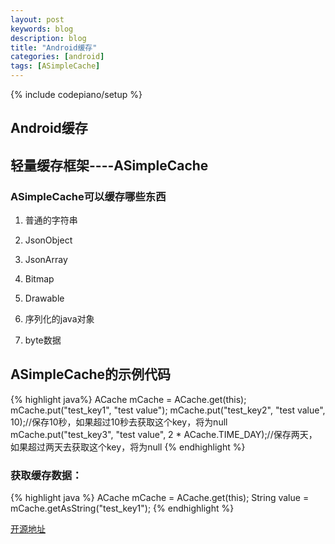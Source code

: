 ```yaml
---
layout: post
keywords: blog
description: blog
title: "Android缓存"
categories: [android]
tags: [ASimpleCache]
---
```

{% include codepiano/setup %}

## Android缓存

## 轻量缓存框架----ASimpleCache

### ASimpleCache可以缓存哪些东西

1. 普通的字符串

1. JsonObject

1. JsonArray

1. Bitmap

1. Drawable

1. 序列化的java对象

1. byte数据

## ASimpleCache的示例代码

{% highlight java%}
ACache mCache = ACache.get(this);
mCache.put("test_key1", "test value");
mCache.put("test_key2", "test value", 10);//保存10秒，如果超过10秒去获取这个key，将为null
mCache.put("test_key3", "test value", 2 * ACache.TIME_DAY);//保存两天，如果超过两天去获取这个key，将为null
{% endhighlight %}

### 获取缓存数据：

{% highlight java %}
ACache mCache = ACache.get(this);
String value = mCache.getAsString("test_key1");
{% endhighlight %}

[开源地址](https://github.com/yangfuhai/ASimpleCache)